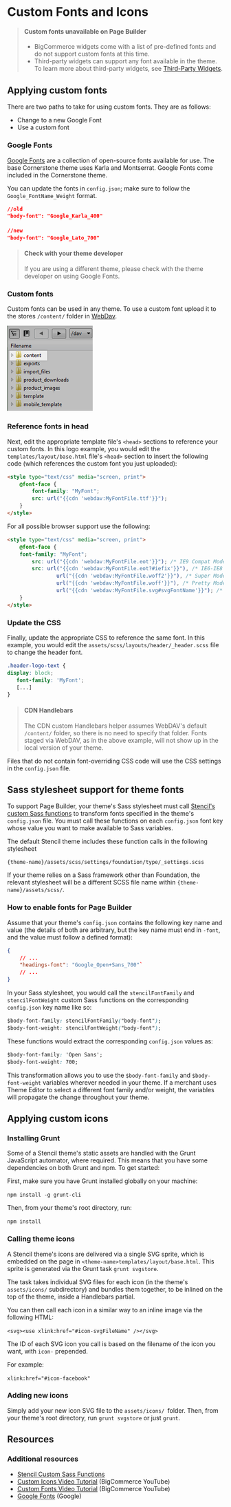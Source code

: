 # Custom Fonts and Icons

<!-- theme: warning -->
> #### Custom fonts unavailable on Page Builder
> * BigCommerce widgets come with a list of pre-defined fonts and do not support custom fonts at this time. 
> * Third-party widgets can support any font available in the theme. To learn more about third-party widgets, see [Third-Party Widgets](/stencil-docs/page-builder/third-party-widgets).



<a id="markdown-applying-custom-fonts" name="applying-custom-fonts"></a>

## Applying custom fonts

There are two paths to take for using custom fonts. They are as follows:
- Change to a new Google Font
- Use a custom font

### Google Fonts

[Google Fonts](https://fonts.google.com/) are a collection of open-source fonts available for use. The base Cornerstone theme uses Karla and Montserrat. Google Fonts come included in the Cornerstone theme.  

You can update the fonts in `config.json`; make sure to follow the `Google_FontName_Weight` format.

```json
//old
"body-font": "Google_Karla_400"

//new
"body-font": "Google_Lato_700"
```

<!-- theme: info -->
> #### Check with your theme developer
> If you are using a different theme, please check with the theme developer on using Google Fonts.



### Custom fonts

Custom fonts can be used in any theme. To use a custom font upload it to the stores `/content/` folder in [WebDav](https://support.bigcommerce.com/s/article/File-Access-WebDAV).

![content folder markdown](https://raw.githubusercontent.com/bigcommerce/dev-docs/master/assets/images/content_folder_webdav.png "Content Folder Webdav")

### Reference fonts in head

Next, edit the appropriate template file's `<head>` sections to reference your custom fonts. In this logo example, you would edit the `templates/layout/base.html` file's `<head>` section to insert the following code (which references the custom font you just uploaded):

```html
<style type="text/css" media="screen, print">
    @font-face {
        font-family: "MyFont";
        src: url("{{cdn 'webdav:MyFontFile.ttf'}}");
    }
</style>
```

For all possible browser support use the following:

```html
<style type="text/css" media="screen, print">
    @font-face {
    font-family: "MyFont";
        src: url("{{cdn 'webdav:MyFontFile.eot'}}"); /* IE9 Compat Modes */
        src: url("{{cdn 'webdav:MyFontFile.eot?#iefix'}}"), /* IE6-IE8 */
                url("{{cdn 'webdav:MyFontFile.woff2'}}"), /* Super Modern Browsers */
                url("{{cdn 'webdav:MyFontFile.woff'}}"), /* Pretty Modern Browsers */
                url("{{cdn 'webdav:MyFontFile.svg#svgFontName'}}"); /* Legacy iOS */
    }
</style>
```

### Update the CSS

Finally, update the appropriate CSS to reference the same font. In this example, you would edit the `assets/scss/layouts/header/_header.scss` file to change the header font.

```css
.header-logo-text {
display: block;
   font-family: 'MyFont';
   [...]
}
```

<!-- theme: info -->
> #### CDN Handlebars
> The CDN custom Handlebars helper assumes WebDAV's default `/content/` folder, so there is no need to specify that folder.
> Fonts staged via WebDAV, as in the above example, will not show up in the local version of your theme.



Files that do not contain font-overriding CSS code will use the CSS settings in the `config.json` file.

<a id="markdown-sass-stylesheet-support-for-theme-fonts" name="sass-stylesheet-support-for-theme-fonts"></a>

## Sass stylesheet support for theme fonts

To support Page Builder, your theme's Sass stylesheet must call [Stencil's custom Sass functions](/stencil-docs/storefront-customization/custom-sass-functions) to transform fonts specified in the theme's `config.json` file. You must call these functions on each `config.json` font key whose value you want to make available to Sass variables.

The default Stencil theme includes these function calls in the following stylesheet

```
{theme-name}/assets/scss/settings/foundation/type/_settings.scss
```

If your theme relies on a Sass framework other than Foundation, the relevant stylesheet will be a different SCSS file name within `{theme-name}/assets/scss/`.

### How to enable fonts for Page Builder

Assume that your theme's `config.json` contains the following key name and value (the details of both are arbitrary, but the key name must end in `-font`, and the value must follow a defined format):

```json
{
    // ...
    "headings-font": "Google_Open+Sans_700"`
    // ...
}
```

In your Sass stylesheet, you would call the `stencilFontFamily` and `stencilFontWeight` custom Sass functions on the corresponding `config.json` key name like so:

```css
$body-font-family: stencilFontFamily("body-font");
$body-font-weight: stencilFontWeight("body-font");
```

These functions would extract the corresponding `config.json` values as:

```css
$body-font-family: 'Open Sans';
$body-font-weight: 700;
```

This transformation allows you to use the `$body-font-family` and `$body-font-weight` variables wherever needed in your theme. If a merchant uses Theme Editor to select a different font family and/or weight, the variables will propagate the change throughout your theme.

<a id="markdown-applying-custom-icons" name="applying-custom-icons"></a>

## Applying custom icons

### Installing Grunt

Some of a Stencil theme's static assets are handled with the Grunt JavaScript automator, where required. This means that you have some dependencies on both Grunt and npm. To get started:

First, make sure you have Grunt installed globally on your machine:

`npm install -g grunt-cli`

Then, from your theme's root directory, run:

`npm install`

### Calling theme icons

A Stencil theme's icons are delivered via a single SVG sprite, which is embedded on the page in
`<theme-name>templates/layout/base.html`. This sprite is generated via the Grunt task `grunt svgstore`.

The task takes individual SVG files for each icon (in the theme's `assets/icons/` subdirectory) and bundles them together, to be inlined on the top of the theme, inside a Handlebars partial.

You can then call each icon in a similar way to an inline image via the following HTML:

`<svg><use xlink:href="#icon-svgFileName" /></svg>`

The ID of each SVG icon you call is based on the filename of the icon you want, with `icon-` prepended.

For example:

`xlink:href="#icon-facebook"`

### Adding new icons

Simply add your new icon SVG file to the `assets/icons/ `folder. Then, from your theme's root directory, run `grunt svgstore` or just `grunt`.

## Resources

### Additional resources
* [Stencil Custom Sass Functions](/stencil-docs/storefront-customization/custom-sass-functions)
* [Custom Icons Video Tutorial](https://www.youtube.com/watch?v=ZwrVN5QrEZY)  (BigCommerce YouTube)
* [Custom Fonts Video Tutorial](https://www.youtube.com/watch/-w7Hbn_p_pw) (BigCommerce YouTube)
* [Google Fonts](https://fonts.google.com/) (Google)
